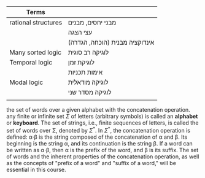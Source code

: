 
| Terms |  |
| ---- | ---- |
| rational structures | מבני יחסים, מבנים |
|  | עצי הצגה |
|  | אינדוקציה מבנית (הוכחה, הגדרה) |
| Many sorted logic | לוגיקה רב סוגית |
| Temporal logic | לוגיקת זמן |
|  | אימות תכניות |
| Modal logic | לוגיקה מודאלית |
|  | לוגיקה מסדר שני |
|  |  |


 the set of words over a given alphabet with the concatenation operation. any finite or infinite set $Σ$ of letters (arbitrary symbols) is called an **alphabet** or **keyboard**. The set of strings, i.e., finite sequences of letters, is called the set of words over Σ, denoted by $Σ^*$. In $Σ^*$, the concatenation operation is defined:
α⋅β is the string composed of the concatenation of α and β. Its beginning is the string α, and its continuation is the string β. If a word can be written as α⋅β, then α is the prefix of the word, and β is its suffix.
The set of words and the inherent properties of the concatenation operation, as well as the concepts of "prefix of a word" and "suffix of a word," will be essential in this course.

